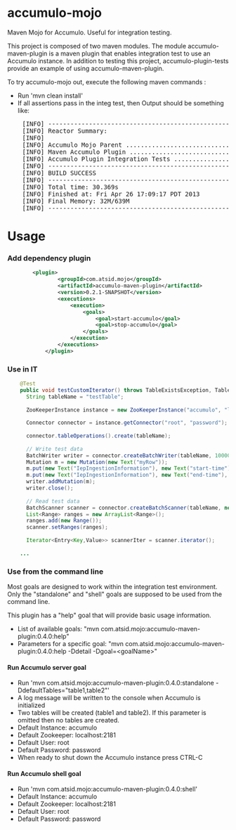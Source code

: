 accumulo-mojo
=============

Maven Mojo for Accumulo.  Useful for integration testing.

This project is composed of two maven modules.  The module accumulo-maven-plugin is a maven plugin that enables integration test to use an Accumulo instance.  In addition to testing this project, accumulo-plugin-tests provide an example of using accumulo-maven-plugin.

To try accumulo-mojo out, execute the following maven commands :

 * Run 'mvn clean install'  
 * If all assertions pass in the integ test, then Output should be something like:
 
<pre>
	[INFO] ------------------------------------------------------------------------
	[INFO] Reactor Summary:
	[INFO] 
	[INFO] Accumulo Mojo Parent .............................. SUCCESS [0.509s]
	[INFO] Maven Accumulo Plugin ............................. SUCCESS [3.693s]
	[INFO] Accumulo Plugin Integration Tests ................. SUCCESS [25.665s]
	[INFO] ------------------------------------------------------------------------
	[INFO] BUILD SUCCESS
	[INFO] ------------------------------------------------------------------------
	[INFO] Total time: 30.369s
	[INFO] Finished at: Fri Apr 26 17:09:17 PDT 2013
	[INFO] Final Memory: 32M/639M
	[INFO] ------------------------------------------------------------------------
</pre>

Usage
=============

### Add dependency plugin

```xml
  		<plugin>
				<groupId>com.atsid.mojo</groupId>
				<artifactId>accumulo-maven-plugin</artifactId>
				<version>0.2.1-SNAPSHOT</version>
				<executions>
					<execution>
						<goals>
							<goal>start-accumulo</goal>
							<goal>stop-accumulo</goal>
						</goals>
					</execution>
				</executions>
			</plugin>
```
      
### Use in IT

  
```java
    @Test
    public void testCustomIterator() throws TableExistsException, TableNotFoundException, IOException, AccumuloException, AccumuloSecurityException {
      String tableName = "testTable";
    
      ZooKeeperInstance instance = new ZooKeeperInstance("accumulo", "localhost:2181");
    
      Connector connector = instance.getConnector("root", "password");
    
      connector.tableOperations().create(tableName);
    
      // Write test data
      BatchWriter writer = connector.createBatchWriter(tableName, 10000L, 1000L, 4);
      Mutation m = new Mutation(new Text("myRow"));
      m.put(new Text("IepIngestionInformation"), new Text("start-time"), new Value("SomeValue".getBytes()));
      m.put(new Text("IepIngestionInformation"), new Text("end-time"), new Value("SecondValue".getBytes()));
      writer.addMutation(m);
      writer.close();
    
      // Read test data
      BatchScanner scanner = connector.createBatchScanner(tableName, new Authorizations(), 1);
      List<Range> ranges = new ArrayList<Range>();
      ranges.add(new Range());
      scanner.setRanges(ranges);
     
      Iterator<Entry<Key,Value>> scannerIter = scanner.iterator();
    
    ...

```

### Use from the command line
Most goals are designed to work within the integration test environment.  Only the "standalone" and "shell" goals are supposed to be used from the command line.

This plugin has a "help" goal that will provide basic usage information.
 * List of available goals: "mvn com.atsid.mojo:accumulo-maven-plugin:0.4.0:help"
 * Parameters for a specific goal: "mvn com.atsid.mojo:accumulo-maven-plugin:0.4.0:help -Ddetail -Dgoal=&lt;goalName&gt;"

#### Run Accumulo server goal
 * Run 'mvn com.atsid.mojo:accumulo-maven-plugin:0.4.0:standalone -DdefaultTables="table1,table2"'
 * A log message will be written to the console when Accumulo is initialized
 * Two tables will be created (table1 and table2).  If this parameter is omitted then no tables are created.
 * Default Instance: accumulo
 * Default Zookeeper: localhost:2181
 * Default User: root
 * Default Password: password
 * When ready to shut down the Accumulo instance press CTRL-C

#### Run Accumulo shell goal
 * Run 'mvn com.atsid.mojo:accumulo-maven-plugin:0.4.0:shell'
 * Default Instance: accumulo
 * Default Zookeeper: localhost:2181
 * Default User: root
 * Default Password: password
